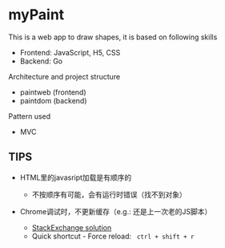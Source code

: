 # myPaint
This is a web app to draw shapes, it is based on following skills
- Frontend: JavaScript, H5, CSS
- Backend: Go

Architecture and project structure
- paintweb (frontend)
- paintdom (backend)

Pattern used
- MVC


## TIPS
- HTML里的javasript加载是有顺序的
  - 不按顺序有可能，会有运行时错误（找不到对象）

- Chrome调试时，不更新缓存（e.g.: 还是上一次老的JS脚本）
  - [StackExchange solution](https://superuser.com/questions/1195404/force-google-chrome-to-check-for-new-javascript-files-every-time-i-access-a-web?answertab=votes#tab-top)
  - Quick shortcut - Force reload: ` ctrl + shift + r`